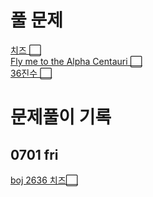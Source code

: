 # 풀 문제
[치즈 ⬜](https://www.acmicpc.net/problem/2636) <br>
[Fly me to the Alpha Centauri ⬜](https://www.acmicpc.net/problem/1011) <br>
[36진수 ⬜](https://www.acmicpc.net/problem/1036)<br>
# 문제풀이 기록
## 0701 fri <br>
[boj 2636 치즈⬜](https://www.acmicpc.net/problem/2636) <br>


